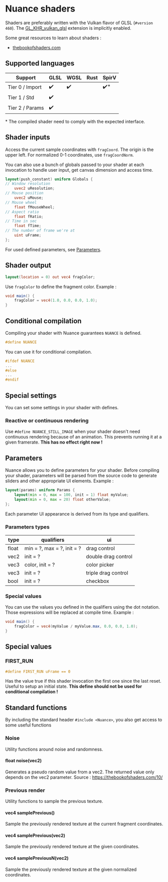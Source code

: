 # Nuance shaders

Shaders are preferably written with the Vulkan flavor of GLSL (`#version 460`).
The [GL_KHR_vulkan_glsl](https://github.com/KhronosGroup/GLSL/blob/master/extensions/khr/GL_KHR_vulkan_glsl.txt)
extension is implicitly enabled.

Some great resources to learn about shaders :

- [thebookofshaders.com](https://thebookofshaders.com/)

## Supported languages

Support         |GLSL|WGSL|Rust|SpirV
----------------|----|----|----|-----
Tier 0 / Import |✔️  |✔️  |    |✔️*
Tier 1 / Std    |✔️  |    |    |
Tier 2 / Params |✔️  |    |    |

\* The compiled shader need to comply with the expected interface.

## Shader inputs

Access the current sample coordinates with `fragCoord`. The origin is the upper left. For normalized
0-1 coordinates, use `fragCoordNorm`.

You can also use a bunch of globals passed to your shader at each invocation to handle user input,
get canvas dimension and access time.

```glsl
layout(push_constant) uniform Globals {
// Window resolution
    uvec2 uResolution;
// Mouse position
    uvec2 uMouse;
// Mouse wheel
    float fMouseWheel;
// Aspect ratio
    float fRatio;
// Time in sec
    float fTime;
// The number of frame we're at
    uint uFrame;
};
```

For used defined parameters, see [Parameters](#parameters).

## Shader output

```glsl
layout(location = 0) out vec4 fragColor;
```

Use `fragColor` to define the fragment color. Example :

```glsl
void main() {
    fragColor = vec4(1.0, 0.0, 0.0, 1.0);
}
```

## Conditional compilation

Compiling your shader with Nuance guarantees `NUANCE` is defined.

```glsl
#define NUANCE
```

You can use it for conditional compilation.

```glsl
#ifdef NUANCE
...
#else
...
#endif
```

## Special settings

You can set some settings in your shader with defines.

### Reactive or continuous rendering

Use `#define NUANCE_STILL_IMAGE` when your shader doesn't need continuous rendering because of an
animation. This prevents running it at a given framerate.
**This has no effect right now !**

## Parameters

Nuance allows you to define parameters for your shader. Before compiling your shader, parameters
will be parsed from the source code to generate sliders and other appropriate UI elements. Example :

```glsl
layout(params) uniform Params {
    layout(min = 0, max = 100, init = 1) float myValue;
    layout(min = 0, max = 20) float otherValue;
};
```

Each parameter UI appearance is derived from its type and qualifiers.

### Parameters types

type |qualifiers                |ui
-----|--------------------------|------------
float|min = ?, max = ?, init = ?|drag control
vec2 |init = ?                  |double drag control
vec3 |color, init = ?           |color picker
vec3 |init = ?                  |triple drag control
bool |init = ?                  |checkbox

### Special values

You can use the values you defined in the qualifiers using the dot notation. Those expressions will
be replaced at compile time. Example :

```glsl
void main() {
    fragColor = vec4(myValue / myValue.max, 0.0, 0.0, 1.0);
}
```

## Special values

### FIRST_RUN

```glsl
#define FIRST_RUN uFrame == 0
```

Has the value true if this shader invocation the first one since the last reset. Useful to setup an
initial state. **This define should not be used for conditional compilation !**

## Standard functions

By including the standard header `#include <Nuance>`, you also get access to some useful functions

### Noise

Utility functions around noise and randomness.

#### float noise(vec2)

Generates a pseudo random value from a vec2. The returned value only depends on the vec2 parameter.
Source : https://thebookofshaders.com/10/

### Previous render

Utility functions to sample the previous texture.

#### vec4 samplePrevious()

Sample the previously rendered texture at the current fragment coordinates.

#### vec4 samplePrevious(vec2)

Sample the previously rendered texture at the given coordinates.

#### vec4 samplePreviousN(vec2)

Sample the previously rendered texture at the given normalized coordinates.
